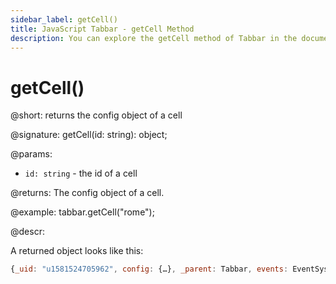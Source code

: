 ```yaml
---
sidebar_label: getCell()
title: JavaScript Tabbar - getCell Method 
description: You can explore the getCell method of Tabbar in the documentation of the DHTMLX JavaScript UI library. Browse developer guides and API reference, try out code examples and live demos, and download a free 30-day evaluation version of DHTMLX Suite.
---
```


# getCell()

@short: returns the config object of a cell

@signature: getCell(id: string): object;

@params:
- `id: string` - the id of a cell

@returns:
The config object of a cell.

@example:
tabbar.getCell("rome");

@descr:

A returned object looks like this:

~~~js
{_uid: "u1581524705962", config: {…}, _parent: Tabbar, events: EventSystem, …}
~~~
